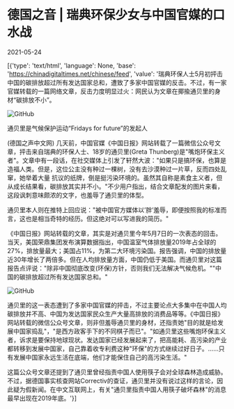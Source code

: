 # 德国之音 | 瑞典环保少女与中国官媒的口水战

2021-05-24

[{'type': 'text/html', 'language': None, 'base': 'https://chinadigitaltimes.net/chinese/feed', 'value': '瑞典环保人士5月初抨击中国的碳排放超过所有发达国家总和，遭致了多家中国官媒的反击。不过，有一家官媒转载的一篇网络文章，反击力度明显过火：网民认为文章在揶揄通贝里的身材“碳排放不小”。

![GitHub](https://chinadigitaltimes.net/chinese/files/2021/05/post-666332-60ac2ffc41516.)

通贝里是气候保护运动“Fridays for future”的发起人

(德国之声中文网) 几天前，中国官媒《中国日报》网站转载了一篇微信公众号文章，抨击来自瑞典的环保人士、18岁的通贝里(Greta Thunberg)是&quot;嘴炮环保主义者&quot;。文章中有一段话，在社交媒体上引发了轩然大波：&quot;如果只是搞环保，也算是造福人类。但是，这位公主没有种过一棵树，没有去沙漠种过一片草，反而四处乱窜，她举着大量 抗议的纸牌，倒是挺污染环境的。虽然其自称是素食主义者，但从成长结果看，碳排放其实并不小。&quot;不少用户指出，结合文章配发的图片来看，这段讽刺意味颇浓的文字，也羞辱了通贝里的体型。

通贝里本人则在推特上回应说：&quot;被中国官方媒体以&#8217;胖&#8217;羞辱，即便按照我的标准而言，这也是相当奇特的经历。但这绝对可以写进我的简历。&quot;

《中国日报》网站转载的文章，其实是对通贝里今年5月7日的一次表态的回击。当天，美国荣鼎集团发布演算数据指出，中国温室气体排放量2019年占全球的27%，排放量最大；美国占11%，为第二大环境污染国。报告强调，中国的排放量近30年增长了两倍多。但在人均排放量方面，中国仍低于美国。而通贝里对这篇报告点评说：&quot;除非中国彻底改变(环保)方针，否则我们无法解决气候危机。&quot;&quot;中国的碳排放超过所有发达国家总和。&quot;

![GitHub](https://chinadigitaltimes.net/chinese/files/2021/05/post-666332-60ac2ffd41dd1.)

通贝里的这一表态遭到了多家中国官媒的抨击，不过主要论点大多集中在中国人均碳排放并不高、中国为发达国家民众生产大量高排放的消费品等等。《中国日报》网站转载的微信公众号文章，则非但羞辱通贝里的身材，还指责她&quot;目的就是给发展中国家捣乱&quot;，&quot;是西方政客手下的不同棋子而已&quot;。&quot;如通贝里这些嘴炮环保主义者，诉求是要保持地球现状。发达国家已经发展起来了，把高能耗、高污染的产业都转移到发展中国家，自己靠着收专利费这种&quot;环保&quot;的方式继续过好日子。……只有发展中国家永远生活在底端，他们才能保住自己的高污染生活。&quot;

这篇公众号文章还提到了通贝里曾经指责中国人使用筷子会对全球森林造成威胁。不过，据德国事实核查网站Correctiv的查证，通贝里并没有说过这样的言论，因此疑为假新闻。在中文互联网上，有关&quot;通贝里指责中国人用筷子破坏森林&quot;的消息最早出现在2019年底。'}]